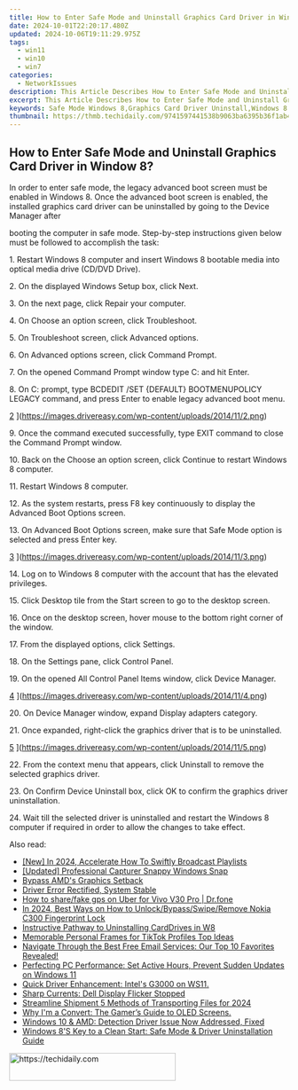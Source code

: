 ```yaml
---
title: How to Enter Safe Mode and Uninstall Graphics Card Driver in Window 8?
date: 2024-10-01T22:20:17.480Z
updated: 2024-10-06T19:11:29.975Z
tags:
  - win11
  - win10
  - win7
categories:
  - NetworkIssues
description: This Article Describes How to Enter Safe Mode and Uninstall Graphics Card Driver in Window 8?
excerpt: This Article Describes How to Enter Safe Mode and Uninstall Graphics Card Driver in Window 8?
keywords: Safe Mode Windows 8,Graphics Card Driver Uninstall,Windows 8 Safe Mode Instructions,Unsafe Drivers Uninstall on Windows 8,Boot Into Safe Mode (Windows 8),How to Remove Graphics Driver in Windows OS,Windows Troubleshooting Safe Mode (Graphics Drivers)
thumbnail: https://thmb.techidaily.com/9741597441538b9063ba6395b36f1ab44380cf26caea24d426b1c0daf15218fd.jpg
---
```


## How to Enter Safe Mode and Uninstall Graphics Card Driver in Window 8?

 In order to enter safe mode, the legacy advanced boot screen must be enabled in Windows 8\. Once the advanced boot screen is enabled, the installed graphics card driver can be uninstalled by going to the Device Manager after

 booting the computer in safe mode. Step-by-step instructions given below must be followed to accomplish the task:

  1\. Restart Windows 8 computer and insert Windows 8 bootable media into optical media drive (CD/DVD Drive).

  2\. On the displayed Windows Setup box, click Next.

  3\. On the next page, click Repair your computer.

  4\. On Choose an option screen, click Troubleshoot.

  5\. On Troubleshoot screen, click Advanced options.

  6\. On Advanced options screen, click Command Prompt.

  7\. On the opened Command Prompt window type C: and hit Enter.

  8\. On C: prompt, type BCDEDIT /SET {DEFAULT} BOOTMENUPOLICY LEGACY command, and press Enter to enable legacy advanced boot menu.

 [2](https://images.drivereasy.com/wp-content/uploads/2014/11/2.png) ](https://images.drivereasy.com/wp-content/uploads/2014/11/2.png)

 9\. Once the command executed successfully, type EXIT command to close the Command Prompt window.

  10\. Back on the Choose an option screen, click Continue to restart Windows 8 computer.

 11\. Restart Windows 8 computer.

  12\. As the system restarts, press F8 key continuously to display the Advanced Boot Options screen.

  13\. On Advanced Boot Options screen, make sure that Safe Mode option is selected and press Enter key.

 [3](https://images.drivereasy.com/wp-content/uploads/2014/11/3.png) ](https://images.drivereasy.com/wp-content/uploads/2014/11/3.png)

  14\. Log on to Windows 8 computer with the account that has the elevated privileges.

  15\. Click Desktop tile from the Start screen to go to the desktop screen.

  16\. Once on the desktop screen, hover mouse to the bottom right corner of the window.

  17\. From the displayed options, click Settings.

 18\. On the Settings pane, click Control Panel.

  19\. On the opened All Control Panel Items window, click Device Manager.

[4](https://images.drivereasy.com/wp-content/uploads/2014/11/4.png) ](https://images.drivereasy.com/wp-content/uploads/2014/11/4.png)

 20\. On Device Manager window, expand Display adapters category.

  21\. Once expanded, right-click the graphics driver that is to be uninstalled.

[5](https://images.drivereasy.com/wp-content/uploads/2014/11/5.png) ](https://images.drivereasy.com/wp-content/uploads/2014/11/5.png)

 22\. From the context menu that appears, click Uninstall to remove the selected graphics driver.

  23\. On Confirm Device Uninstall box, click OK to confirm the graphics driver uninstallation.

  24\. Wait till the selected driver is uninstalled and restart the Windows 8 computer if required in order to allow the changes to take effect.

<ins class="adsbygoogle"
     style="display:block"
     data-ad-format="autorelaxed"
     data-ad-client="ca-pub-7571918770474297"
     data-ad-slot="1223367746"></ins>

<ins class="adsbygoogle"
     style="display:block"
     data-ad-client="ca-pub-7571918770474297"
     data-ad-slot="8358498916"
     data-ad-format="auto"
     data-full-width-responsive="true"></ins>

<span class="atpl-alsoreadstyle">Also read:</span>
<div><ul>
<li><a href="https://youtube-docs.techidaily.com/n-2024-accelerate-how-to-swiftly-broadcast-playlists/"><u>[New] In 2024, Accelerate How To Swiftly Broadcast Playlists</u></a></li>
<li><a href="https://screen-video-capture.techidaily.com/updated-professional-capturer-snappy-windows-snap/"><u>[Updated] Professional Capturer Snappy Windows Snap</u></a></li>
<li><a href="https://network-issues.techidaily.com/bypass-amds-graphics-setback/"><u>Bypass AMD's Graphics Setback</u></a></li>
<li><a href="https://network-issues.techidaily.com/driver-error-rectified-system-stable/"><u>Driver Error Rectified, System Stable</u></a></li>
<li><a href="https://fake-location.techidaily.com/how-to-sharefake-gps-on-uber-for-vivo-v30-pro-drfone-by-drfone-virtual-android/"><u>How to share/fake gps on Uber for Vivo V30 Pro | Dr.fone</u></a></li>
<li><a href="https://easy-unlock-android.techidaily.com/in-2024-best-ways-on-how-to-unlockbypassswiperemove-nokia-c300-fingerprint-lock-by-drfone-android/"><u>In 2024, Best Ways on How to Unlock/Bypass/Swipe/Remove Nokia C300 Fingerprint Lock</u></a></li>
<li><a href="https://network-issues.techidaily.com/instructive-pathway-to-uninstalling-carddrives-in-w8/"><u>Instructive Pathway to Uninstalling CardDrives in W8</u></a></li>
<li><a href="https://tiktok-videos.techidaily.com/memorable-personal-frames-for-tiktok-profiles-top-ideas/"><u>Memorable Personal Frames for TikTok Profiles Top Ideas</u></a></li>
<li><a href="https://techtrends.techidaily.com/navigate-through-the-best-free-email-services-our-top-10-favorites-revealed/"><u>Navigate Through the Best Free Email Services: Our Top 10 Favorites Revealed!</u></a></li>
<li><a href="https://windows11.techidaily.com/perfecting-pc-performance-set-active-hours-prevent-sudden-updates-on-windows-11/"><u>Perfecting PC Performance: Set Active Hours, Prevent Sudden Updates on Windows 11</u></a></li>
<li><a href="https://network-issues.techidaily.com/quick-driver-enhancement-intels-g3000-on-ws11/"><u>Quick Driver Enhancement: Intel's G3000 on WS11.</u></a></li>
<li><a href="https://network-issues.techidaily.com/sharp-currents-dell-display-flicker-stopped/"><u>Sharp Currents: Dell Display Flicker Stopped</u></a></li>
<li><a href="https://some-approaches.techidaily.com/streamline-shipment-5-methods-of-transporting-files-for-2024/"><u>Streamline Shipment 5 Methods of Transporting Files for 2024</u></a></li>
<li><a href="https://games-able.techidaily.com/why-im-a-convert-the-gamers-guide-to-oled-screens/"><u>Why I'm a Convert: The Gamer’s Guide to OLED Screens.</u></a></li>
<li><a href="https://network-issues.techidaily.com/windows-10-and-amd-detection-driver-issue-now-addressed-fixed/"><u>Windows 10 & AMD: Detection Driver Issue Now Addressed, Fixed</u></a></li>
<li><a href="https://network-issues.techidaily.com/windows-8s-key-to-a-clean-start-safe-mode-and-driver-uninstallation-guide/"><u>Windows 8'S Key to a Clean Start: Safe Mode & Driver Uninstallation Guide</u></a></li>
</ul></div>

<!-- affiliate ads begin -->
<a href="https://25home.pxf.io/c/5597632/2148642/16836" target="_top" id="2148642">
  <img src="//a.impactradius-go.com/display-ad/16836-2148642" border="0" alt="https://techidaily.com" width="300" height="50"/>
</a>
<img height="0" width="0" src="https://25home.pxf.io/i/5597632/2148642/16836" style="position:absolute;visibility:hidden;" border="0" />
<!-- affiliate ads end -->

